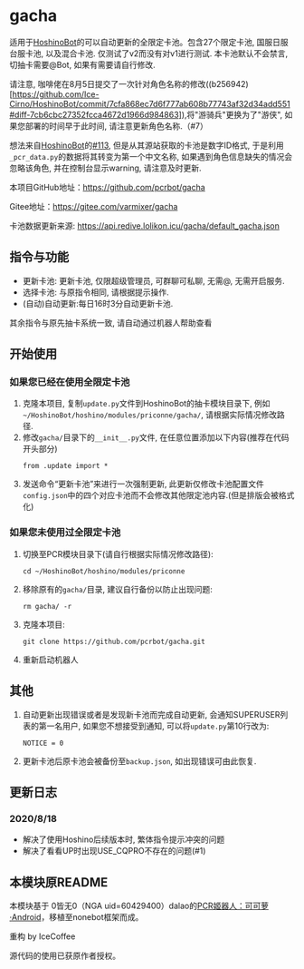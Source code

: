 # gacha
适用于[HoshinoBot](https://github.com/Ice-Cirno/HoshinoBot)的可以自动更新的全限定卡池。包含27个限定卡池, 国服日服台服卡池, 以及混合卡池. 仅测试了v2而没有对v1进行测试. 本卡池默认不会禁言, 切抽卡需要@Bot, 如果有需要请自行修改. 

请注意, 咖啡佬在8月5日提交了一次针对角色名称的修改((b256942)[https://github.com/Ice-Cirno/HoshinoBot/commit/7cfa868ec7d6f777ab608b77743af32d34add551#diff-7cb6cbc27352fcca4672d1966d984863]),将"游骑兵"更换为了"游侠", 如果您部署的时间早于此时间, 请注意更新角色名称.（#7）

想法来自[HoshinoBot](https://github.com/Ice-Cirno/HoshinoBot)的[#113](https://github.com/Ice-Cirno/HoshinoBot/pull/113), 但是从其源站获取的卡池是数字ID格式, 于是利用`_pcr_data.py`的数据将其转变为第一个中文名称, 如果遇到角色信息缺失的情况会忽略该角色, 并在控制台显示warning, 请注意及时更新.

本项目GitHub地址：https://github.com/pcrbot/gacha

Gitee地址：https://gitee.com/varmixer/gacha

卡池数据更新来源: https://api.redive.lolikon.icu/gacha/default_gacha.json

## 指令与功能
* 更新卡池: 更新卡池, 仅限超级管理员, 可群聊可私聊, 无需@, 无需开启服务. 
* 选择卡池: 与原指令相同, 请根据提示操作. 
* (自动)自动更新:每日16时3分自动更新卡池. 
  

其余指令与原先抽卡系统一致, 请自动通过机器人帮助查看


## 开始使用
### 如果您已经在使用全限定卡池
1. 克隆本项目, 复制`update.py`文件到HoshinoBot的抽卡模块目录下, 例如`~/HoshinoBot/hoshino/modules/priconne/gacha/`, 请根据实际情况修改路径.
2. 修改`gacha/`目录下的`__init__.py`文件, 在任意位置添加以下内容(推荐在代码开头部分)
    ```
    from .update import *
    ```
3. 发送命令“更新卡池”来进行一次强制更新, 此更新仅修改卡池配置文件`config.json`中的四个对应卡池而不会修改其他限定池内容.(但是排版会被格式化)
### 如果您未使用过全限定卡池
1. 切换至PCR模块目录下(请自行根据实际情况修改路径):
   ```
   cd ~/HoshinoBot/hoshino/modules/priconne
   ```
2. 移除原有的`gacha/`目录, 建议自行备份以防止出现问题:
   ```
   rm gacha/ -r 
   ```
3. 克隆本项目:
   ```
   git clone https://github.com/pcrbot/gacha.git
   ```
4. 重新启动机器人

## 其他
1. 自动更新出现错误或者是发现新卡池而完成自动更新, 会通知SUPERUSER列表的第一名用户, 如果您不想接受到通知, 可以将`update.py`第10行改为:
    ```
    NOTICE = 0
    ```
2. 更新卡池后原卡池会被备份至`backup.json`, 如出现错误可由此恢复. 
   
## 更新日志

### 2020/8/18
* 解决了使用Hoshino后续版本时, 繁体指令提示冲突的问题
* 解决了看看UP时出现USE_CQPRO不存在的问题(#1)

## 本模块原README
本模块基于 0皆无0（NGA uid=60429400）dalao的[PCR姬器人：可可萝·Android](https://bbs.nga.cn/read.php?tid=18434108)，移植至nonebot框架而成。

重构 by IceCoffee

源代码的使用已获原作者授权。
